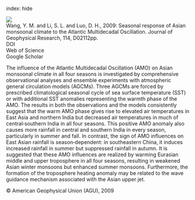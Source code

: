 index: hide

<div class="Citation">
    <div class="Citation-thumb CitationThumb-linked"  data-href="https://doi.org/10.1029/2008jd010929">
      <img src="https://static.claimspace.cloud/climate-study-static/refs/thumbs/5/Wang_et_al_2009-thumb.png" />
    </div>

  <div class="Citation-body">
    <div class="Citation-text">Wang, Y. M. and Li, S. L. and Luo, D. H., 2009: Seasonal response of Asian monsoonal climate to the Atlantic Multidecadal Oscillation. <span class="Article-journal">Journal of Geophysical Research, </span><span class="Article-volume">114, </span>D02112pp.</div>
    <div class="Citation-links">
      <div class="CitationLink" data-href="https://doi.org/10.1029/2008jd010929">
        <div class="CitationLink-icon CitationLink-Doi"></div>
        <div class="CitationLink-text">DOI</div>
      </div>
      <div class="CitationLink" data-href="http://cel.webofknowledge.com/InboundService.do?customersID=atyponcel&smartRedirect=yes&mode=FullRecord&IsProductCode=Yes&product=CEL&Init=Yes&Func=Frame&action=retrieve&SrcApp=literatum&SrcAuth=atyponcel&SID=7CNc3cIRaBKjGbSujFM&UT=WOS:000262982400005">
        <div class="CitationLink-icon CitationLink-Isi"></div>
        <div class="CitationLink-text">Web of Science</div>
      </div>
      <div class="CitationLink" data-href="https://scholar.google.com/scholar?q=10.1029/2008jd010929">
        <div class="CitationLink-icon CitationLink-Scholar"></div>
        <div class="CitationLink-text">Google Scholar</div>
      </div>
    </div>
  </div>
</div>

The influence of the Atlantic Multidecadal Oscillation (AMO) on Asian monsoonal climate in all four seasons is investigated by comprehensive observational analyses and ensemble experiments with atmospheric general circulation models (AGCMs). Three AGCMs are forced by prescribed climatological seasonal cycle of sea surface temperature (SST) or with additional SST anomalies representing the warmth phase of the AMO. The results in both the observations and the models consistently suggest that the warm AMO phase gives rise to elevated air temperatures in East Asia and northern India but decreased air temperatures in much of central‐southern India in all four seasons. This positive AMO anomaly also causes more rainfall in central and southern India in every season, particularly in summer and fall. In contrast, the sign of AMO influences on East Asian rainfall is season‐dependent: in southeastern China, it induces increased rainfall in summer but suppressed rainfall in autumn. It is suggested that these AMO influences are realized by warming Eurasian middle and upper troposphere in all four seasons, resulting in weakened Asian winter monsoons but enhanced summer monsoons. Furthermore, the formation of the troposphere heating anomaly may be related to the wave guidance mechanism associated with the Asian upper jet.

<div class="Citation-copy">
&copy; American Geophysical Union (AGU), 2009
</div>
